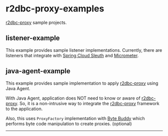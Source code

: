 # r2dbc-proxy-examples

[r2dbc-proxy][r2dbc-proxy] sample projects.

## listener-example

This example provides sample listener implementations.
Currently, there are listeners that integrate with [Spring Cloud Sleuth][spring-cloud-sleuth]
and [Micrometer][micrometer].


## java-agent-example

This example provides sample implementation to apply [r2dbc-proxy][r2dbc-proxy]
using Java Agent.

With Java Agent, application does NOT need to know or aware of [r2dbc-proxy][r2dbc-proxy].
So, it is a non-intrusive way to integrate the [r2dbc-proxy][r2dbc-proxy] framework to
the application.

Also, this uses `ProxyFactory` implementation with [Byte Buddy][byte-buddy] which
performs byte code manipulation to create proxies. (optional)

----
[r2dbc-proxy]: https://github.com/r2dbc/r2dbc-proxy
[spring-cloud-sleuth]: https://spring.io/projects/spring-cloud-sleuth
[micrometer]: http://micrometer.io/
[byte-buddy]: https://bytebuddy.net